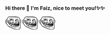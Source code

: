 ### Hi there 👋 I'm Faiz, nice to meet you!✨✨

<img src = "Trollface_non-free.png" width = "50">
<img src = "Trollface_non-free.png" width = "50" style = "display: inline">
<img src = "Trollface_non-free.png" width = "50" style = "display: inline">

<!--
**WhiteCat20/WhiteCat20** is a ✨ _special_ ✨ repository because its `README.md` (this file) appears on your GitHub profile.

Here are some ideas to get you started:

- 🔭 I’m currently working on ...
- 🌱 I’m currently learning ...
- 👯 I’m looking to collaborate on ...
- 🤔 I’m looking for help with ...
- 💬 Ask me about ...
- 📫 How to reach me: ...
- 😄 Pronouns: ...
- ⚡ Fun fact: ...
-->
